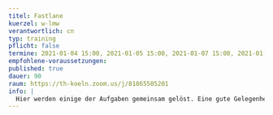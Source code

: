 ```yaml
---
titel: Fastlane
kuerzel: w-lmw
verantwortlich: cn
typ: training
pflicht: false
termine: 2021-01-04 15:00, 2021-01-05 15:00, 2021-01-07 15:00, 2021-01-11 15:00, 2021-01-12 15:00, 2021-01-14 15:00
empfohlene-voraussetzungen:
published: true
dauer: 90
raum: https://th-koeln.zoom.us/j/81865505201
info: |
  Hier werden einige der Aufgaben gemeinsam gelöst. Eine gute Gelegenheit für alle, die ihr Know-how noch ein bisschen auffrischen wollen.
---
```


